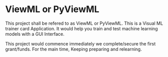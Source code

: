 # ViewML or PyViewML
This project shall be refered to as ViewML or PyViewML.
This is a Visual ML trainer card Application. It would help you train and test machine learning models with a GUI Interface.

This project would commence immediately we complete/secure the first grant/funds. For the main time, Keeping preparing and relearning.
